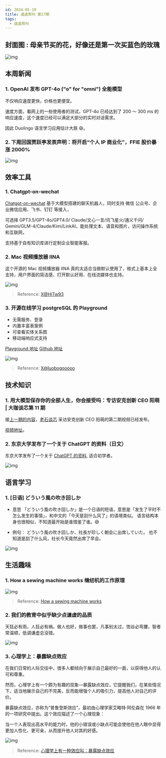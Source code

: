 ```yaml
---
id: 2024-05-19
title: 遥遥周刊 第27期
tags:
  - 遥遥周刊
---
```


## 封面图 : 母亲节买的花，好像还是第一次买蓝色的玫瑰

![img](cover.jpg)

## 本周新闻

### 1. OpenAI 发布 GPT-4o ("o" for "omni") 全能模型

不仅响应速度更快，价格也更便宜。

速度方面，看网上的一些使用者的测试，GPT-4o 已经达到了 200 ～ 300 ms 的响应速度，这个速度已经可以满足大部分的实时对话需求。

因此 Duolingo 语言学习应用估计大跌 😄。

### 2. 下周回国贾跃亭发表声明：将开启“个人 IP 商业化”，FFIE 股价暴涨 2000%

![img](贾跃亭.png)

## 效率工具

### 1. Chatgpt-on-wechat

[Chatgpt-on-wechat](https://github.com/zhayujie/chatgpt-on-wechat) 基于大模型搭建的聊天机器人，同时支持 微信 公众号、企业微信应用、飞书、钉钉 等接入，

可选择 GPT3.5/GPT-4o/GPT4.0/ Claude/文心一言/讯飞星火/通义千问/ Gemini/GLM-4/Claude/Kimi/LinkAI，能处理文本、语音和图片，访问操作系统和互联网，

支持基于自有知识库进行定制企业智能客服。

### 2. Mac 视频播放器 IINA

这个开源的 Mac 视频播放器 IINA 真的太适合当做默认使用了，格式上基本上全支持，用户界面的简洁感、打开默认好用、在线流媒体也支持。

![img](Mac视频播放器IINA.jpeg)

> Reference: [X@HiTw93](https://x.com/HiTw93/status/1791619961770721653)

### 3. 开源在线学习 postgreSQL 的 Playground

- 无需服务、登录
- 内置丰富表案例
- 可查看实体关系图
- 移动端响应式支持

[Playground 地址](https://pg.datawan.id)
[Github 地址](https://github.com/datawan-labs/pg)

![img](postgreSQLPlayground.jpeg)

> Reference: [X@luobogooooo](https://x.com/luobogooooo/status/1790966877143142624)

## 技术知识

### 1. 用大模型保存你的全部人生，你会接受吗：专访安克创新 CEO 阳萌 | 大咖谈芯第 11 期

接[上一期的内容](https://youtu.be/kMBjzxKYWw4)，[老石谈芯](https://www.youtube.com/@laoshi_tec) 采访安克创新 CEO 阳萌的第二期视频已经发布。

[视频地址](https://www.youtube.com/watch?v=d1dGmqovyaU)。

### 2. 东京大学发布了一个关于 ChatGPT 的资料（日文）

东京大学发布了一个关于 [ChatGPT 的资料](https://speakerdeck.com/imai_eruel/chatgpt-imai), 适合初学者。

![img](東大ChatGPT資料.png)

## 语言学习

### 1. [日语] どういう風の吹き回しか

- 意思
  「どういう風の吹き回しか」是一个日语的短语，意思是「发生了平时不怎么发生的事情」，和中文的「今天是刮什么风了」的语境类似。
  语言结构本身也很相似，不知道最开始是谁借鉴了谁。😄

- 例句：
  どういう風の吹き回しか、社長が珍しく朝会に出席していた。
  也不知道是刮了什么风，社长今天竟然出席了早会。

![img](どういう風の吹き回しか.webp)

## 生活趣味

### 1. How a sewing machine works 缝纫机的工作原理

![img](缝纫机的工作原理.png)

> Reference: [How a sewing machine works](https://x.com/Rainmaker1973/status/1790994339394372053)

### 2. 我们的教育中似乎缺少点谦虚的品质

天狂必有雨，人狂必有祸。做人也好，做事也罢，凡事别太过，饱谷必弯腰，智者常温顺，低调谦虚总没错。

![img](天狂必有雨人狂必有祸.webp)

### 3. 心理学上：暴露缺点效应

在我们日常的人际交往中，很多人都倾向于展示自己最好的一面，以获得他人的认可和尊重。

然而，心理学上有一个颇为有趣的现象—暴露缺点效应，它提醒我们，在某些情况下，适当地展示自己的不完美，反而能增强个人的吸引力，提高他人对自己的评价。

暴露缺点效应，亦称为“普鲁登斯效应”，最初由心理学家艾略特·阿伦森在 1966 年的一项研究中提出。这个效应描述了一个心理现象：

当一个人表现出高水平的能力时，他的小错误或小缺点可能会使他在他人眼中显得更加人性化、更可亲，从而提升他人对其的好感。

![img](心理学中的暴露缺点效应.webp)

> Reference: [心理学上有一种效应叫：暴露缺点效应](https://x.com/HotmailfromSH/status/1791303169395642426)
